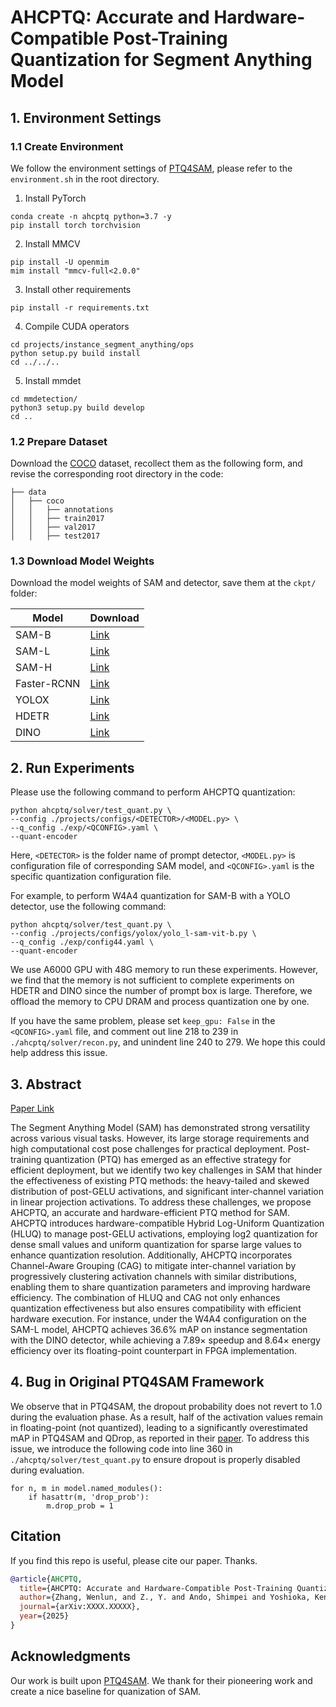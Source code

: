 # AHCPTQ: Accurate and Hardware-Compatible Post-Training Quantization for Segment Anything Model

## 1. Environment Settings

### 1.1 Create Environment

We follow the environment settings of [PTQ4SAM](https://github.com/chengtao-lv/PTQ4SAM), please refer to the ``environment.sh`` in the root directory.
1. Install PyTorch
```
conda create -n ahcptq python=3.7 -y
pip install torch torchvision
```

2. Install MMCV

```
pip install -U openmim
mim install "mmcv-full<2.0.0"
```

3. Install other requirements

```
pip install -r requirements.txt
```

4. Compile CUDA operators

```
cd projects/instance_segment_anything/ops
python setup.py build install
cd ../../..
```

5. Install mmdet
```
cd mmdetection/
python3 setup.py build develop
cd ..
```

### 1.2 Prepare Dataset
Download the [COCO](https://drive.google.com/file/d/1j92XnlzQZwPff2sP_nwU3LE9Npemkn7Q/view?usp=sharing) dataset, recollect them as the following form, and revise the corresponding root directory in the code:

```
├── data
│   ├── coco
│   │   ├── annotations
│   │   ├── train2017
│   │   ├── val2017
│   │   ├── test2017
```
### 1.3 Download Model Weights

Download the model weights of SAM and detector, save them at the ``ckpt/`` folder:

| Model       | Download                                                                                    |
|-------------|---------------------------------------------------------------------------------------------|
| SAM-B       | [Link](https://drive.google.com/file/d/1UlwYWVRsS4SbSPDXlR5_dVmcuqT8CzeI/view?usp=sharing)  |
| SAM-L       | [Link](https://drive.google.com/file/d/14MBHh7OFwY8EpaGkX6ZyjUAw83wywk7U/view?usp=sharing)  |
| SAM-H       | [Link](https://drive.google.com/file/d/1fMJyX938_H17OxfVq6PQZ_ef9TBy5r36/view?usp=sharing)  |
| Faster-RCNN | [Link](https://drive.google.com/file/d/1RKTLk07E4apoRzwoeQbnaY8ZxEX1SlbG/view?usp=sharing)  |
| YOLOX       | [Link](https://drive.google.com/file/d/1FQeKOaDJzwqXq4zz8-VHJbn6iKFT4HLt/view?usp=sharing)  |
| HDETR       | [Link](https://drive.google.com/file/d/1i7iMAicmoif8tUbuHEntVtmEsJrpXTZ4/view?usp=sharing)  |
| DINO        | [Link](https://drive.google.com/file/d/1DDHkZcVI9TwmN9vqEYXFBjRZVsBK4yLO/view?usp=sharing)  |

## 2. Run Experiments

Please use the following command to perform AHCPTQ quantization:

```
python ahcptq/solver/test_quant.py \
--config ./projects/configs/<DETECTOR>/<MODEL.py> \
--q_config ./exp/<QCONFIG>.yaml \
--quant-encoder
```

Here, ``<DETECTOR>`` is the folder name of prompt detector, ``<MODEL.py>`` is configuration file of corresponding SAM model, and ``<QCONFIG>.yaml`` is the specific quantization configuration file.

For example, to perform W4A4 quantization for SAM-B with a YOLO detector, use the following command:

```
python ahcptq/solver/test_quant.py \
--config ./projects/configs/yolox/yolo_l-sam-vit-b.py \
--q_config ./exp/config44.yaml \
--quant-encoder
```

We use A6000 GPU with 48G memory to run these experiments. However, we find that the memory is not sufficient to complete experiments on HDETR and DINO since the number of prompt box is large. Therefore, we offload the memory to CPU DRAM and process quantization one by one.

If you have the same problem, please set ``keep_gpu: False`` in the ``<QCONFIG>.yaml`` file, and comment out line 218 to 239 in ``./ahcptq/solver/recon.py``, and unindent line 240 to 279. We hope this could help address this issue.

## 3. Abstract

<a href="https://arxiv.org/abs/2503.03088" target="_blank">Paper Link</a>

The Segment Anything Model (SAM) has demonstrated strong versatility across various visual tasks. However, its large storage requirements and high computational cost pose challenges for practical deployment. Post-training quantization (PTQ) has emerged as an effective strategy for efficient deployment, but we identify two key challenges in SAM that hinder the effectiveness of existing PTQ methods: the heavy-tailed and skewed distribution of post-GELU activations, and significant inter-channel variation in linear projection activations. To address these challenges, we propose AHCPTQ, an accurate and hardware-efficient PTQ method for SAM. AHCPTQ introduces hardware-compatible Hybrid Log-Uniform Quantization (HLUQ) to manage post-GELU activations, employing log2 quantization for dense small values and uniform quantization for sparse large values to enhance quantization resolution. Additionally, AHCPTQ incorporates Channel-Aware Grouping (CAG) to mitigate inter-channel variation by progressively clustering activation channels with similar distributions, enabling them to share quantization parameters and improving hardware efficiency. The combination of HLUQ and CAG not only enhances quantization effectiveness but also ensures compatibility with efficient hardware execution. For instance, under the W4A4 configuration on the SAM-L model, AHCPTQ achieves 36.6\% mAP on instance segmentation with the DINO detector, while achieving a $7.89\times$ speedup and $8.64\times$ energy efficiency over its floating-point counterpart in FPGA implementation.

## 4. Bug in Original PTQ4SAM Framework

We observe that in PTQ4SAM, the dropout probability does not revert to 1.0 during the evaluation phase. As a result, half of the activation values remain in floating-point (not quantized), leading to a significantly overestimated mAP in PTQ4SAM and QDrop, as reported in their [paper](https://arxiv.org/abs/2405.03144). To address this issue, we introduce the following code into line 360 in ``./ahcptq/solver/test_quant.py`` to ensure dropout is properly disabled during evaluation.

```
for n, m in model.named_modules():
    if hasattr(m, 'drop_prob'):
        m.drop_prob = 1
```

## Citation

If you find this repo is useful, please cite our paper. Thanks.

```bibtex
@article{AHCPTQ,
  title={AHCPTQ: Accurate and Hardware-Compatible Post-Training Quantization for Segment Anything Model},
  author={Zhang, Wenlun, and Z., Y. and Ando, Shimpei and Yoshioka, Kentaro},
  journal={arXiv:XXXX.XXXXX},
  year={2025}
}
```

## Acknowledgments
Our work is built upon [PTQ4SAM](https://github.com/chengtao-lv/PTQ4SAM). We thank for their pioneering work and create a nice baseline for quanization of SAM.
